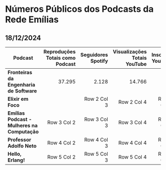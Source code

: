 # Números Públicos dos Podcasts da Rede Emílias

## 18/12/2024

| **Podcast** | **Reproduções Totais como Podcast** | **Seguidores Spotify** | **Visualizações Totais YouTube** | **Inscritos YouTube** |
|--------------|--------------:|--------------:|--------------:|--------------:|
| **Fronteiras da Engenharia de Software**  | 37.295  | 2.128  | 14.766  | 790  |
| **Elixir em Foco**                        |   | Row 2 Col 3  | Row 2 Col 4  | Row 2 Col 5  |
| **Emílias Podcast - Mulheres na Computação** | Row 3 Col 2 | Row 3 Col 3 | Row 3 Col 4 | Row 3 Col 5 |
| **Professor Adolfo Neto**                 | Row 4 Col 2  | Row 4 Col 3  | Row 4 Col 4  | Row 4 Col 5  |
| **Hello, Erlang!**                        | Row 5 Col 2  | Row 5 Col 3  | Row 5 Col 4  | Row 5 Col 5  |
